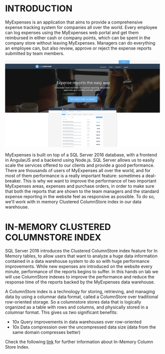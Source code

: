 <page title="Intro"/>

INTRODUCTION
====

MyExpenses is an application that aims to provide a comprehensive expense tracking system for companies all over the world. Every employee can log expenses using the MyExpenses web portal and get them reimbursed in either cash or company points, which can be spent in the company store without leaving MyExpenses. Managers can do everything an employee can, but also review, approve or reject the expense reports submitted by team members. 

![](img/0.png)

MyExpenses is built on top of a SQL Server 2016 database, with a frontend in AngularJS and a backend using Node.js. SQL Server allows us to easily scale the services offered to our clients and provide a good performance. There are thousands of users of MyExpenses all over the world, and for most of them performance is a really important feature: sometimes a deal-breaker. This is why we want to improve the performance of two important MyExpenses areas, expenses and purchase orders, in order to make sure that both the reports that are shown to the team managers and the standard expense reporting in the website feel as responsive as possible. To do so, we'll work with in memory Clustered ColumnStore index in our data warehouse.

IN-MEMORY CLUSTERED COLUMNSTORE INDEX
====

SQL Server 2016 introduces the Clustered ColumnStore index feature for In Memory tables, to allow users that want to analyze a huge data information contained in a data warehouse system to do so with huge performance improvements. While new expenses are introduced on the website every minute, performance of the reports begins to suffer. In this hands on lab we will use ColumnStore indexes to improve the performance and reduce the response time of the reports backed by the MyExpenses data warehouse.

A ColumnStore index is a technology for storing, retrieving, and managing data by using a columnar data format, called a ColumnStore over traditional row-oriented storage. So a columnstore stores data that is logically organized as a table with rows and columns, and physically stored in a columnar format. This gives us two significant benefits:
 - 10x Query improvements in data warehouses over row-oriented
 - 10x Data compression over the uncompressed data size (data from the same domain compresses better)

 Check the following [link](https://msdn.microsoft.com/en-us/library/gg492088.aspx) for further information about In-Memory Column Store Index.

